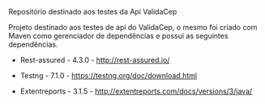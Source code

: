 Repositório destinado aos testes da Api ValidaCep

Projeto destinado aos testes de api do ValidaCep, o mesmo foi criado com Maven como gerenciador de dependências e possui as seguintes dependências.

* Rest-assured - 4.3.0 - http://rest-assured.io/

* Testng - 7.1.0 - https://testng.org/doc/download.html

* Extentreports - 3.1.5 - http://extentreports.com/docs/versions/3/java/